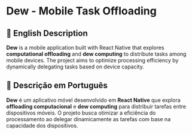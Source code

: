 # Dew - Mobile Task Offloading

## 📌 English Description
**Dew** is a mobile application built with React Native that explores **computational offloading** and **dew computing** to distribute tasks among mobile devices. The project aims to optimize processing efficiency by dynamically delegating tasks based on device capacity.

## 📌 Descrição em Português
**Dew** é um aplicativo móvel desenvolvido em **React Native** que explora **offloading computacional** e **dew computing** para distribuir tarefas entre dispositivos móveis. O projeto busca otimizar a eficiência do processamento ao delegar dinamicamente as tarefas com base na capacidade dos dispositivos.